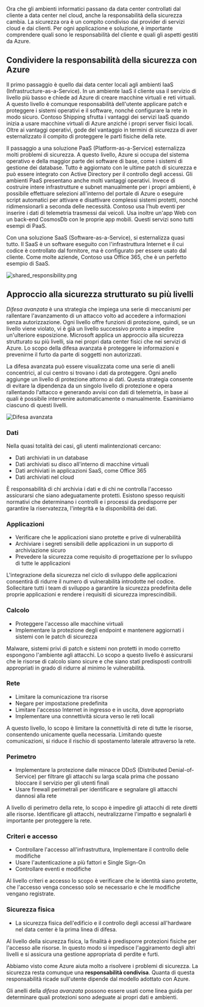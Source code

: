 Ora che gli ambienti informatici passano da data center controllati dal cliente a data center nel cloud, anche la responsabilità della sicurezza cambia. La sicurezza ora è un compito condiviso dai provider di servizi cloud e dai clienti. Per ogni applicazione e soluzione, è importante comprendere quali sono le responsabilità del cliente e quali gli aspetti gestiti da Azure. 

## <a name="share-security-responsibility-with-azure"></a>Condividere la responsabilità della sicurezza con Azure

Il primo passaggio è quello dai data center locali agli ambienti IaaS (Infrastructure-as-a-Service). In un ambiente IaaS il cliente usa il servizio di livello più basso e chiede ad Azure di creare macchine virtuali e reti virtuali. A questo livello è comunque responsabilità dell'utente applicare patch e proteggere i sistemi operativi e il software, nonché configurare la rete in modo sicuro. Contoso Shipping sfrutta i vantaggi dei servizi IaaS quando inizia a usare macchine virtuali di Azure anziché i propri server fisici locali. Oltre ai vantaggi operativi, gode del vantaggio in termini di sicurezza di aver esternalizzato il compito di proteggere le parti fisiche della rete.

Il passaggio a una soluzione PaaS (Platform-as-a-Service) esternalizza molti problemi di sicurezza. A questo livello, Azure si occupa del sistema operativo e della maggior parte dei software di base, come i sistemi di gestione dei database. Tutto è aggiornato con le ultime patch di sicurezza e può essere integrato con Active Directory per il controllo degli accessi. Gli ambienti PaaS presentano anche molti vantaggi operativi. Invece di costruire intere infrastrutture e subnet manualmente per i propri ambienti, è possibile effettuare selezioni all'interno del portale di Azure o eseguire script automatici per attivare e disattivare complessi sistemi protetti, nonché ridimensionarli a seconda delle necessità. Contoso usa l'hub eventi per inserire i dati di telemetria trasmessi dai veicoli. Usa inoltre un'app Web con un back-end CosmosDb con le proprie app mobili. Questi servizi sono tutti esempi di PaaS.

Con una soluzione SaaS (Software-as-a-Service), si esternalizza quasi tutto. Il SaaS è un software eseguito con l'infrastruttura Internet e il cui codice è controllato dal fornitore, ma è configurato per essere usato dal cliente. Come molte aziende, Contoso usa Office 365, che è un perfetto esempio di SaaS.

<!--TODO: replace with final media which was submitted for Design-for-security-in-azure -->
![shared_responsibility.png](../media-COPIED-FROM-DESIGNFORSECURITY/shared_responsibilities.png)

## <a name="a-layered-approach-to-security"></a>Approccio alla sicurezza strutturato su più livelli

*Difesa avanzata* è una strategia che impiega una serie di meccanismi per rallentare l'avanzamento di un attacco volto ad accedere a informazioni senza autorizzazione. Ogni livello offre funzioni di protezione, quindi, se un livello viene violato, vi è già un livello successivo pronto a impedire un'ulteriore esposizione. Microsoft applica un approccio alla sicurezza strutturato su più livelli, sia nei propri data center fisici che nei servizi di Azure. Lo scopo della difesa avanzata è proteggere le informazioni e prevenirne il furto da parte di soggetti non autorizzati.

La difesa avanzata può essere visualizzata come una serie di anelli concentrici, al cui centro si trovano i dati da proteggere. Ogni anello aggiunge un livello di protezione attorno ai dati. Questa strategia consente di evitare la dipendenza da un singolo livello di protezione e opera rallentando l'attacco e generando avvisi con dati di telemetria, in base ai quali è possibile intervenire automaticamente o manualmente. Esaminiamo ciascuno di questi livelli.

<!--TODO: replace with final media which was submitted for Design-for-security-in-azure -->
![Difesa avanzata](../media-COPIED-FROM-DESIGNFORSECURITY/defense_in_depth_layers_small.PNG)

### <a name="data"></a>Dati

Nella quasi totalità dei casi, gli utenti malintenzionati cercano:

- Dati archiviati in un database
- Dati archiviati su disco all'interno di macchine virtuali
- Dati archiviati in applicazioni SaaS, come Office 365
- Dati archiviati nel cloud

È responsabilità di chi archivia i dati e di chi ne controlla l'accesso assicurarsi che siano adeguatamente protetti. Esistono spesso requisiti normativi che determinano i controlli e i processi da predisporre per garantire la riservatezza, l'integrità e la disponibilità dei dati.

### <a name="applications"></a>Applicazioni

- Verificare che le applicazioni siano protette e prive di vulnerabilità
- Archiviare i segreti sensibili delle applicazioni in un supporto di archiviazione sicuro
- Prevedere la sicurezza come requisito di progettazione per lo sviluppo di tutte le applicazioni

L'integrazione della sicurezza nel ciclo di sviluppo delle applicazioni consentirà di ridurre il numero di vulnerabilità introdotte nel codice. Sollecitare tutti i team di sviluppo a garantire la sicurezza predefinita delle proprie applicazioni e rendere i requisiti di sicurezza imprescindibili.

### <a name="compute"></a>Calcolo

- Proteggere l'accesso alle macchine virtuali
- Implementare la protezione degli endpoint e mantenere aggiornati i sistemi con le patch di sicurezza

Malware, sistemi privi di patch e sistemi non protetti in modo corretto espongono l'ambiente agli attacchi. Lo scopo a questo livello è assicurarsi che le risorse di calcolo siano sicure e che siano stati predisposti controlli appropriati in grado di ridurre al minimo le vulnerabilità.

### <a name="networking"></a>Rete

- Limitare la comunicazione tra risorse
- Negare per impostazione predefinita
- Limitare l'accesso Internet in ingresso e in uscita, dove appropriato
- Implementare una connettività sicura verso le reti locali

A questo livello, lo scopo è limitare la connettività di rete di tutte le risorse, consentendo unicamente quella necessaria. Limitando queste comunicazioni, si riduce il rischio di spostamento laterale attraverso la rete.

### <a name="perimeter"></a>Perimetro

- Implementare la protezione dalle minacce DDoS (Distributed Denial-of-Service) per filtrare gli attacchi su larga scala prima che possano bloccare il servizio per gli utenti finali
- Usare firewall perimetrali per identificare e segnalare gli attacchi dannosi alla rete

A livello di perimetro della rete, lo scopo è impedire gli attacchi di rete diretti alle risorse. Identificare gli attacchi, neutralizzarne l'impatto e segnalarli è importante per proteggere la rete.

### <a name="policies--access"></a>Criteri e accesso

- Controllare l'accesso all'infrastruttura, Implementare il controllo delle modifiche
- Usare l'autenticazione a più fattori e Single Sign-On
- Controllare eventi e modifiche

Al livello criteri e accesso lo scopo è verificare che le identità siano protette, che l'accesso venga concesso solo se necessario e che le modifiche vengano registrate.

### <a name="physical-security"></a>Sicurezza fisica

- La sicurezza fisica dell'edificio e il controllo degli accessi all'hardware nel data center è la prima linea di difesa.

Al livello della sicurezza fisica, la finalità è predisporre protezioni fisiche per l'accesso alle risorse. In questo modo si impedisce l'aggiramento degli altri livelli e si assicura una gestione appropriata di perdite e furti.

Abbiamo visto come Azure aiuta molto a risolvere i problemi di sicurezza. La sicurezza resta comunque una **responsabilità condivisa**. Quanta di questa responsabilità ricade sull'utente dipende dal modello adottato con Azure.

Gli anelli della *difesa avanzata* possono essere usati come linea guida per determinare quali protezioni sono adeguate ai propri dati e ambienti.